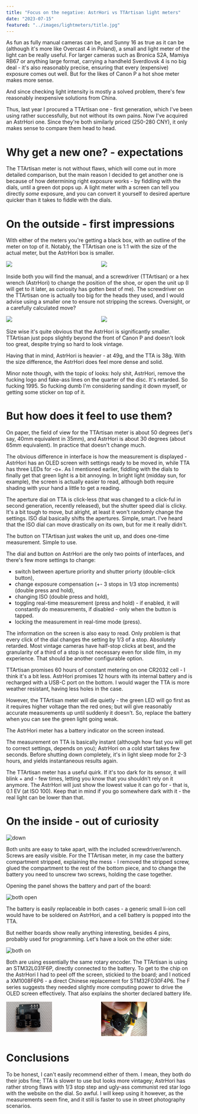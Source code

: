```yaml
---
title: "Focus on the negative: AstrHori vs TTArtisan light meters"
date: "2023-07-15"
featured: "../images/lightmeters/title.jpg"
---
```


As fun as fully manual cameras can be, and Sunny 16 as true as it can be (although it's more like Overcast 4 in Poland), a small and light meter of the light can be really useful. For larger cameras such as Bronica S2A, Mamiya RB67 or anything large format, carrying a handheld Sverdlovsk 4 is no big deal - it's also reasonably precise, ensuring that every (expensive) exposure comes out well. But for the likes of Canon P a hot shoe meter makes more sense.

And since checking light intensity is mostly a solved problem, there's few reasonably inexpensive solutions from China.

Thus, last year I procured a TTArtisan one - first generation, which I've been using rather successfully, but not without its own pains. Now I've acquired an AstrHori one. Since they're both similarly priced (250-280 CNY), it only makes sense to compare them head to head.

# Why get a new one? - expectations

The TTArtisan meter is not without flaws, which will come out in more detailed comparison, but the main reason I decided to get another one is because of how determining right exposure works - by fiddling with the dials, until a green dot pops up. A light meter with a screen can tell you directly *some* exposure, and you can convert it yourself to desired aperture quicker than it takes to fiddle with the dials.

# On the outside - first impressions

With either of the meters you're getting a black box, with an outline of the meter on top of it. Notably, the TTArtisan one is 1:1 with the size of the actual meter, but the AstrHori box is smaller.

<div style="display:flex">
     <div style="flex:1;padding-left;">
          <img src="../images/lightmeters/tta-box.jpg" width="50%"/>
     </div>
     <div style="flex:1;padding-left:10px;">
          <img src="../images/lightmeters/astr-box.jpg" width="50%"/>
     </div>
</div>

Inside both you will find the manual, and a screwdriver (TTArtisan) or a hex wrench (AstrHori) to change the position of the shoe, or open the unit up (I will get to it later, as curiosity has gotten best of me). The screwdriver on the TTArtisan one is actually too big for the heads they used, and I would advise using a smaller one to ensure not stripping the screws. Oversight, or a carefully calculated move?

<div style="display:flex">
     <div style="flex:1;padding-left;">
          <img src="../images/lightmeters/tta-on-p.jpg" width="50%"/>
     </div>
     <div style="flex:1;padding-left:10px;">
          <img src="../images/lightmeters/astr-on-p.jpg" width="50%"/>
     </div>
</div>

Size wise it's quite obvious that the AstrHori is significantly smaller. TTArtisan just pops slightly beyond the front of Canon P and doesn't look too great, despite trying so hard to look vintage.

Having that in mind, AstrHori is heavier - at 49g, and the TTA is 38g. With the size difference, the AstrHori does feel more dense and solid.

Minor note though, with the topic of looks: holy shit, AstrHori, remove the fucking logo and fake-ass lines on the quarter of the disc. It's retarded. So fucking 1995. So fucking dumb I'm considering sanding it down myself, or getting some sticker on top of it.

# But how does it feel to use them?

On paper, the field of view for the TTArtisan meter is about 50 degrees (let's say, 40mm equivalent in 35mm), and AstrHori is about 30 degrees (about 65mm equivalent). In practice that doesn't change much.

The obvious difference in interface is how the measurement is displayed - AstrHori has an OLED screen with settings ready to be moved in, while TTA has three LEDs for -o+. As I mentioned earlier, fiddling with the dials to finally get that green light is a bit annoying. In bright light (midday sun, for example), the screen is actually easier to read, although both require shading with your hand a little to get a reading.

The aperture dial on TTA is click-less (that was changed to a click-ful in second generation, recently released), but the shutter speed dial is clicky. It's a bit tough to move, but alright, at least it won't randomly change the settings. ISO dial basically shifts the apertures. Simple, smart. I've heard that the ISO dial can move drastically on its own, but for me it really didn't.

The button on TTArtisan just wakes the unit up, and does one-time measurement. Simple to use.

The dial and button on AstrHori are the only two points of interfaces, and there's few more settings to change:
* switch between aperture priority and shutter priorty (double-click button),
* change exposure compensation (+- 3 stops in 1/3 stop increments) (double press and hold),
* changing ISO (double press and hold),
* toggling real-time measurement (press and hold) - if enabled, it will constantly do measurements, if disabled - only when the button is tapped.
* locking the measurement in real-time mode (press).

The information on the screen is also easy to read. Only problem is that every click of the dial changes the setting by 1/3 of a stop. Absolutely retarded. Most vintage cameras have half-stop clicks at best, and the granularity of a third of a stop is not necessary even for slide film, in my experience. That should be another configurable option.

TTArtisan promises 60 hours of constant metering on one CR2032 cell - I think it's a bit less. AstrHori promises 12 hours with its internal battery and is recharged with a USB-C port on the bottom. I would wager the TTA is more weather resistant, having less holes in the case.

However, the TTArtisan meter will die quietly - the green LED will go first as it requires higher voltage than the red ones; but will give reasonably accurate measurements up until suddenly it doesn't. So, replace the battery when you can see the green light going weak.

The AstrHori meter has a battery indicator on the screen instead.

The measurement on TTA is basically instant (although how fast you will get to correct settings, depends on you); AstrHori on a cold start takes few seconds. Before shutting down completely, it's in light sleep mode for 2-3 hours, and yields instantaneous results again.

The TTArtisan meter has a useful quirk. If it's too dark for its sensor, it will blink + and - few times, letting you know that you shouldn't rely on it anymore. The AstrHori will just show the lowest value it can go for - that is, 0.1 EV (at ISO 100). Keep that in mind if you go somewhere dark with it - the real light can be lower than that.

# On the inside - out of curiosity

![down](../images/lightmeters/down.jpg)

Both units are easy to take apart, with the included screwdriver/wrench. Screws are easily visible. For the TTArtisan meter, in my case the battery compartment stripped, explaining the mess - I removed the stripped screw, glued the compartment to the rest of the bottom piece, and to change the battery you need to unscrew two screws, holding the case together.

Opening the panel shows the battery and part of the board:

![both open](../images/lightmeters/both-inside.jpg)

The battery is easily replaceable in both cases - a generic small li-ion cell would have to be soldered on AstrHori, and a cell battery is popped into the TTA.

But neither boards show really anything interesting, besides 4 pins, probably used for programming. Let's have a look on the other side:

![both on](../images/lightmeters/both-on.jpg)

Both are using essentially the same rotary encoder. The TTArtisan is using an STM32L031F6P, directly connected to the battery. To get to the chip on the AstrHori I had to peel off the screen, stickied to the board; and I noticed a XM1008F6P6 - a direct Chinese replacement for STM32F030F4P6. The F series suggests they needed slightly more computing power to drive the OLED screen effectively. That also explains the shorter declared battery life.

<div style="display:flex">
     <div style="flex:1;padding-left;">
          <img src="../images/lightmeters/tta-stm.jpg" width="50%"/>
     </div>
     <div style="flex:1;padding-left:10px;">
          <img src="../images/lightmeters/astr-xm.jpg" width="50%"/>
     </div>
</div>

# Conclusions

To be honest, I can't easily recommend either of them. I mean, they both do their jobs fine; TTA is slower to use but looks more vintagey; AstrHori has rather strong flaws with 1/3 stop step and ugly-ass communist red star logo with the website on the dial. So awful. I will keep using it however, as the measurements seem fine, and it still is faster to use in street photography scenarios.

